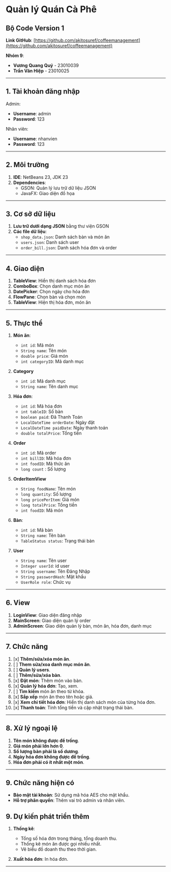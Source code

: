 # Quản lý Quán Cà Phê

## Bộ Code Version 1

**Link GitHub**: [https://github.com/akitosuref/coffeemanagement](https://github.com/akitosuref/coffeemanagement)

**Nhóm 9**:

- **Vương Quang Quý** - 23010039
- **Trần Văn Hiệp** - 23010025

---

## 1. Tài khoản đăng nhập

Admin:

- **Username**: admin
- **Password**: 123

Nhân viên:

- **Username**: nhanvien
- **Password**: 123

---

## 2. Môi trường

1. **IDE**: NetBeans 23, JDK 23
2. **Dependencies**:
   - GSON: Quản lý lưu trữ dữ liệu JSON
   - JavaFX: Giao diện đồ họa

---

## 3. Cơ sở dữ liệu

1. **Lưu trữ dưới dạng JSON** bằng thư viện GSON
2. **Các file dữ liệu**:
   - `shop_data.json`: Danh sách bàn và món ăn
   - `users.json`: Danh sách user
   - `order_bill.json`: Danh sách hóa đơn và order

---

## 4. Giao diện

1. **TableView**: Hiển thị danh sách hóa đơn
2. **ComboBox**: Chọn danh mục món ăn
3. **DatePicker**: Chọn ngày cho hóa đơn
4. **FlowPane**: Chọn bàn và chọn món
5. **TableView**: Hiện thị hóa đơn, món ăn

---

## 5. Thực thể

1. **Món ăn**:

   - `int id`: Mã món
   - `String name`: Tên món
   - `double price`: Giá món
   - `int categoryID`: Mã danh mục

2. **Category**

   - `int id`: Mã danh mục
   - `String name`: Tên danh mục

3. **Hóa đơn**:

   - `int id`: Mã hóa đơn
   - `int tableID`: Số bàn
   - `boolean paid`: Đã Thanh Toán
   - `LocalDateTime orderDate`: Ngày đặt
   - `LocalDateTime paidDate`: Ngày thanh toán
   - `double totalPrice`: Tổng tiền

4. **Order**

   - `int id`: Mã order
   - `int billID`: Mã hóa đơn
   - `int foodID`: Mã thức ăn
   - `long count` : Số lượng

5. **OrderItemView**
   - `String foodName`: Tên món
   - `long quantity`: Số lượng
   - `long pricePerItem`: Giá món
   - `long totalPrice`: Tổng tiền
   - `int foodID`: Mã món

6. **Bàn**:
   - `int id`: Mã bàn
   - `String name`: Tên bàn
   - `TableStatus status`: Trạng thái bàn

7. **User**
   - `String name`: Tên user
   - `Integer userId`: id user
   - `String username`: Tên Đăng Nhập
   - `String passwordHash`: Mật khẩu
   - `UserRole role`: Chức vụ

---

## 6. View

1. **LoginView**: Giao diện đăng nhập
2. **MainScreen**: Giao diện quản lý order
3. **AdminScreen**: Giao diện quản lý bàn, món ăn, hóa đơn, danh mục

---

## 7. Chức năng

1. [x] **Thêm/sửa/xóa món ăn**.
2. [ ] **Them sửa/xoa danh mục món ăn**.
3. [ ] **Quản lý users**.
2. [ ] **Thêm/sửa/xóa bàn**.
3. [x] **Đặt món**: Thêm món vào bàn.
4. [x] **Quản lý hóa đơn**: Tạo, xem.
5. [ ] **Tìm kiếm** món ăn theo từ khóa.
6. [x] **Sắp xếp** món ăn theo tên hoặc giá.
7. [x] **Xem chi tiết hóa đơn**: Hiển thị danh sách món của từng hóa đơn.
8. [x] **Thanh toán**: Tính tổng tiền và cập nhật trạng thái bàn.

---

## 8. Xử lý ngoại lệ

1. **Tên món không được để trống**.
2. **Giá món phải lớn hơn 0**.
3. **Số lượng bàn phải là số dương**.
4. **Ngày hóa đơn không được để trống**.
5. **Hóa đơn phải có ít nhất một món**.

---

## 9. Chức năng hiện có

- **Bảo mật tài khoản**: Sử dụng mã hóa AES cho mật khẩu.
- **Hỗ trợ phân quyền**: Thêm vai trò admin và nhân viên.

## 9. Dự kiến phát triển thêm

1. **Thống kê**:

   - Tổng số hóa đơn trong tháng, tổng doanh thu.
   - Thống kê món ăn được gọi nhiều nhất.
   - Vẽ biểu đồ doanh thu theo thời gian.

2. **Xuất hóa đơn**: In hóa đơn.

---
